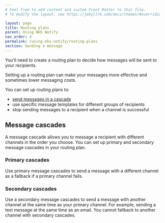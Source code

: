 ```yaml
---
# Feel free to add content and custom Front Matter to this file.
# To modify the layout, see https://jekyllrb.com/docs/themes/#overriding-theme-defaults

layout: page
title: Routing plans
parent: Using NHS Notify
nav_order: 4
permalink: /using-nhs-notify/routing-plans
section: Sending a message
---
```


You'll need to create a routing plan to decide how messages will be sent to your recipients.

Setting up a routing plan can make your messages more effective and sometimes lower messaging costs.

You can set up routing plans to:

- [send messages in a cascade](#message-cascades)
- use specific message templates for different groups of recipients
- stop sending messages to a recipient when a channel is successful

## Message cascades

A message cascade allows you to message a recipient with different channels in the order you choose. You can set up primary and secondary message cascades in your routing plan.

### Primary cascades

Use primary message cascades to send a message with a different channel as a fallback if a primary channel fails.

### Secondary cascades

Use a secondary message cascades to send a message with another channel at the same time as your primary channel. For example, sending a text message at the same time as an email. You cannot fallback to another channel with secondary cascades.
